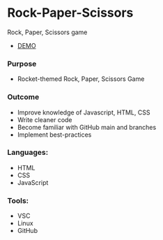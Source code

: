 # Rock-Paper-Scissors
Rock, Paper, Scissors game 
* [DEMO](https://tylerthespaceengineer.github.io/rock_paper_scissors/)

### Purpose
* Rocket-themed Rock, Paper, Scissors Game 

### Outcome
* Improve knowledge of Javascript, HTML, CSS
* Write cleaner code
* Become familiar with GitHub main and branches
* Implement best-practices

### Languages: 
* HTML
* CSS
* JavaScript

### Tools:
* VSC
* Linux
* GitHub

